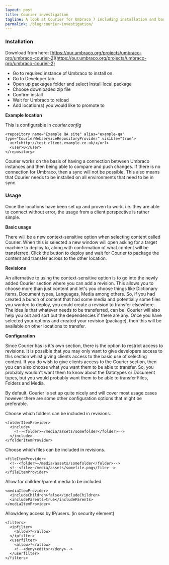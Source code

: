 ```yaml
---
layout: post
title: Courier investigation
tagline: A look at Courier for Umbraco 7 including installation and basic usage guidelines.
permalink: /blog/courier-investigation/
---
```


### Installation

Download from here: [https://our.umbraco.org/projects/umbraco-pro/umbraco-courier-2](https://our.umbraco.org/projects/umbraco-pro/umbraco-courier-2)

- Go to required instance of Umbraco to install on.
- Go to Developer tab
- Open up packages folder and select Install local package
- Choose downloaded zip file
- Confirm install
- Wait for Umbraco to reload
- Add location(s) you would like to promote to

**Example location**

This is configurable in *courier.config*

    <repository name="Example QA site" alias="example-qa" type="CourierWebserviceRepositoryProvider" visible="true">
      <url>http://test.client.example.co.uk/</url>
      <user>0</user>
    </repository>

Courier works on the basis of having a connection between Umbraco instances and then being able to compare and push changes. If there is no connection for Umbraco, then a sync will not be possible. This also means that Courier needs to be installed on all environments that need to be in sync.

### Usage

Once the locations have been set up and proven to work. i.e. they are able to connect without error, the usage from a client perspective is rather simple.

**Basic usage**

There will be a new context-sensitive option when selecting content called Courier. When this is selected a new window will open asking for a target machine to deploy to, along with confirmation of what content will be transferred. Click the button to deploy and wait for Courier to package the content and transfer across to the other location.

**Revisions**

An alternative to using the context-sensitive option is to go into the newly added Courier section where you can add a revision. This allows you to choose more than just content and let's you choose things like Dictionary items, Document types, Languages, Media among others. So, if you had created a bunch of content that had some media and potentially some files you wanted to deploy, you could create a revision to transfer elsewhere. The idea is that whatever needs to be transferred, can be. Courier will also help you out and sort out the dependencies if there are any. Once you have selected your options and created your revision (package), then this will be available on other locations to transfer.

**Configuration**

Since Courier has is it's own section, there is the option to restrict access to revisions. It is possible that you may only want to give developers access to this section whilst giving clients access to the basic use of selecting content. If you do wish to give clients access to the Courier section, then you can also choose what you want them to be able to transfer. So, you probably wouldn't want them to know about the Datatypes or Document types, but you would probably want them to be able to transfer Files, Folders and Media.

By default, Courier is set up quite nicely and will cover most usage cases however there are some other configuration options that might be preferable.

Choose which folders can be included in revisions.

	<folderItemProvider>
      <include>
        <!--<folder>~/media/assets/somefolder</folder>-->
      </include>
    </folderItemProvider>

Choose which files can be included in revisions.

	<fileItemProvider>
      <!--<folder>~/media/assets/somefolder</folder>-->
      <!--<file>~/media/assets/somefile.png</file>-->
    </fileItemProvider>

Allow for children/parent media to be included.

	<mediaItemProvider>
      <includeChildren>false</includeChildren>
      <includeParents>true</includeParents>
    </mediaItemProvider>

Allow/deny access by IP/users. (in security element)

	<filters>
      <ipfilter>
        <allow>*</allow>
      </ipfilter>
      <userfilter>
        <allow>*</allow>
        <!--<deny>editor</deny>-->
      </userfilter>
    </filters>
